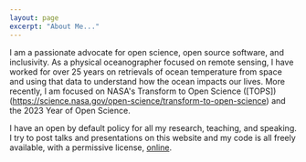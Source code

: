 ```yaml
---
layout: page
excerpt: "About Me..."
---
```


I am a passionate advocate for open science, open source software, and inclusivity. As a physical oceanographer focused on remote sensing, I have worked for over 25 years on retrievals of ocean temperature from space and using that data to understand how the ocean impacts our lives. More recently, I am focused on NASA's Transform to Open Science ([TOPS])(https://science.nasa.gov/open-science/transform-to-open-science) and the 2023 Year of Open Science.

I have an open by default policy for all my research, teaching, and speaking. I try to post talks and presentations on this website and my code is all freely available, with a permissive license, [online](https://github.com/cgentemann/).

